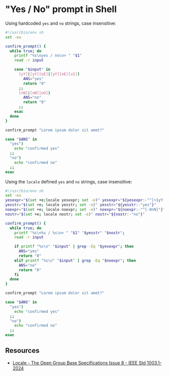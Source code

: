 # "Yes / No" prompt in Shell

Using hardcoded `yes` and `no` strings, case insensitive:

```sh
#!/usr/bin/env sh
set -eu

confirm_prompt() {
  while true; do
    printf "%s\nyes / no\n> " "$1"
    read -r input

    case "$input" in
      [yY]|[yY][eE]|[yY][eE][sS])
        ANS="yes"
        return "0"
      ;;
      [nN]|[nN][oO])
        ANS="no"
        return "0"
      ;;
    esac
  done
}

confirm_prompt "Lorem ipsum dolor sit amet?"

case "$ANS" in
  "yes")
    echo "confirmed yes"
  ;;
  "no")
    echo "confirmed no"
  ;;
esac
```

Using the `locale` defined `yes` and `no` strings, case insensitive:

```sh
#!/usr/bin/env sh
set -eu
yesexpr="$(set +e;locale yesexpr; set -e)" yesexpr="${yesexpr:-"^[+1yY]"}"
yesstr="$(set +e; locale yesstr; set -e)" yesstr="${yesstr:-"yes"}"
noexpr="$(set +e; locale noexpr; set -e)" noexpr="${noexpr:-"^[-0nN]"}"
nostr="$(set +e; locale nostr; set -e)" nostr="${nostr:-"no"}"

confirm_prompt() {
  while true; do
    printf "%s\n%s / %s\n> " "$1" "$yesstr" "$nostr";
    read -r input

    if printf "%s\n" "$input" | grep -Eq "$yesexpr"; then
      ANS="yes"
      return "0"
    elif printf "%s\n" "$input" | grep -Eq "$noexpr"; then
      ANS="no"
      return "0"
    fi
  done
}

confirm_prompt "Lorem ipsum dolor sit amet?"

case "$ANS" in
  "yes")
    echo "confirmed yes"
  ;;
  "no")
    echo "confirmed no"
  ;;
esac
```

## Resources

- [Locale - The Open Group Base Specifications Issue 8 - IEEE Std 1003.1-2024](https://pubs.opengroup.org/onlinepubs/9799919799/basedefs/V1_chap07.html)
